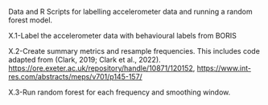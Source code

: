 Data and R Scripts for labelling accelerometer data and running a random forest model.

X.1-Label the accelerometer data with behavioural labels from BORIS

X.2-Create summary metrics and resample frequencies. This includes code adapted from (Clark, 2019; Clark et al., 2022). https://ore.exeter.ac.uk/repository/handle/10871/120152, https://www.int-res.com/abstracts/meps/v701/p145-157/

X.3-Run random forest for each frequency and smoothing window.
